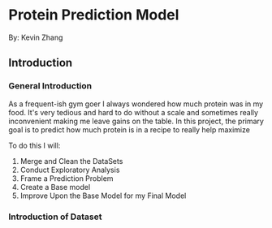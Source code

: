 # Protein Prediction Model
By: Kevin Zhang

## Introduction

### General Introduction
As a frequent-ish gym goer I always wondered how much protein was in my food. It's very tedious and hard to do without a scale and sometimes really inconvenient making me leave gains on the table. In this project, the primary goal is to predict how much protein is in a recipe to really help maximize 

To do this I will:
1. Merge and Clean the DataSets
2. Conduct Exploratory Analysis
3. Frame a Prediction Problem
4. Create a Base model
5. Improve Upon the Base Model for my Final Model

### Introduction of Dataset
